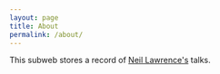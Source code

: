 ```yaml
---
layout: page
title: About
permalink: /about/
---
```


This subweb stores a record of [Neil Lawrence's](http://inverseprobability.com) talks.
